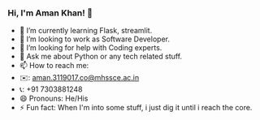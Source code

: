 ### Hi, I'm Aman Khan! 👋

- 🌱 I’m currently learning Flask, streamlit.
- 👯 I’m looking to work as Software Developer.
- 🤔 I’m looking for help with Coding experts.
- 💬 Ask me about Python or any tech related stuff.
- 📫 How to reach me: 
- ✉️: aman.3119017.co@mhssce.ac.in
- 📞: +91 7303881248
- 😄 Pronouns: He/His
- ⚡ Fun fact: When I'm into some stuff, i just dig it until i reach the core.

